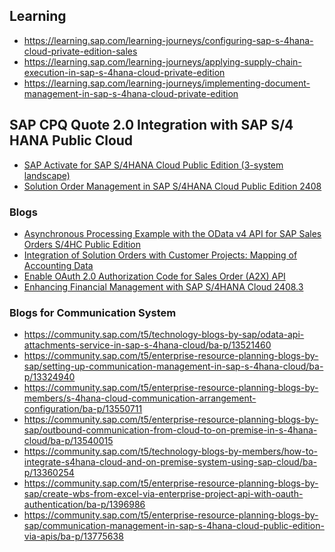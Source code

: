 ## Learning

* https://learning.sap.com/learning-journeys/configuring-sap-s-4hana-cloud-private-edition-sales
* https://learning.sap.com/learning-journeys/applying-supply-chain-execution-in-sap-s-4hana-cloud-private-edition
* https://learning.sap.com/learning-journeys/implementing-document-management-in-sap-s-4hana-cloud-private-edition

## SAP CPQ Quote 2.0 Integration with SAP S/4 HANA Public Cloud 

* [SAP Activate for SAP S/4HANA Cloud Public Edition (3-system landscape)](
https://go.support.sap.com/roadmapviewer/#/group/658F507A-D6F5-4B78-9EE1-0300C5F1E40F/roadmap/82b2db84548d41209cda972f0fac428b:FA163ED752201EDABFE83D133CFCDD51/node/41B0A9233ACD4EF2AEDB4E9268B4DE97//phaseAccelerator/82b2db84548d41209cda972f0fac428b
)
* [Solution Order Management in SAP S/4HANA Cloud Public Edition 2408](https://community.sap.com/t5/enterprise-resource-planning-blogs-by-sap/solution-order-management-in-sap-s-4hana-cloud-public-edition-2408/ba-p/13873445)
  




### Blogs
* [Asynchronous Processing Example with the OData v4 API for SAP Sales Orders S/4HC Public Edition](https://community.sap.com/t5/technology-blogs-by-sap/asynchronous-processing-example-with-the-odata-v4-api-for-sap-sales-orders/ba-p/13922674)
* [Integration of Solution Orders with Customer Projects: Mapping of Accounting Data ](https://community.sap.com/t5/enterprise-resource-planning-blogs-by-sap/integration-of-solution-orders-with-customer-projects-mapping-of-accounting/ba-p/13949478)
* [Enable OAuth 2.0 Authorization Code for Sales Order (A2X) API](https://community.sap.com/t5/enterprise-resource-planning-blogs-by-sap/enable-oauth-2-0-authorization-code-for-sales-order-a2x-api/ba-p/13617148)
* [Enhancing Financial Management with SAP S/4HANA Cloud 2408.3](https://community.sap.com/t5/enterprise-resource-planning-blogs-by-sap/enhancing-financial-management-with-sap-s-4hana-cloud-2408-3/ba-p/13964111)




### Blogs for Communication System
* https://community.sap.com/t5/technology-blogs-by-sap/odata-api-attachments-service-in-sap-s-4hana-cloud/ba-p/13521460
* https://community.sap.com/t5/enterprise-resource-planning-blogs-by-sap/setting-up-communication-management-in-sap-s-4hana-cloud/ba-p/13324940
* https://community.sap.com/t5/enterprise-resource-planning-blogs-by-members/s-4hana-cloud-communication-arrangement-configuration/ba-p/13550711
* https://community.sap.com/t5/enterprise-resource-planning-blogs-by-sap/outbound-communication-from-cloud-to-on-premise-in-s-4hana-cloud/ba-p/13540015
* https://community.sap.com/t5/technology-blogs-by-members/how-to-integrate-s4hana-cloud-and-on-premise-system-using-sap-cloud/ba-p/13360254
* https://community.sap.com/t5/enterprise-resource-planning-blogs-by-sap/create-wbs-from-excel-via-enterprise-project-api-with-oauth-authentication/ba-p/1396986
* https://community.sap.com/t5/enterprise-resource-planning-blogs-by-sap/communication-management-in-sap-s-4hana-cloud-public-edition-via-apis/ba-p/13775638

